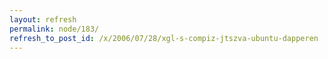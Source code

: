 ```yaml
---
layout: refresh
permalink: node/183/
refresh_to_post_id: /x/2006/07/28/xgl-s-compiz-jtszva-ubuntu-dapperen
---
```

